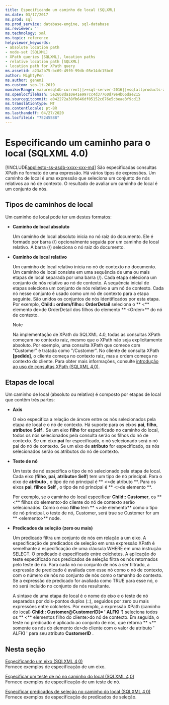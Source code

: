 ```yaml
---
title: Especificando um caminho de local (SQLXML)
ms.date: 03/17/2017
ms.prod: sql
ms.prod_service: database-engine, sql-database
ms.reviewer: ''
ms.technology: xml
ms.topic: reference
helpviewer_keywords:
- absolute location path
- node-set [SQLXML]
- XPath queries [SQLXML], location paths
- relative location path [SQLXML]
- location path for XPath query
ms.assetid: a23a2b75-bc69-49f0-99db-05e14dc15bc0
author: MightyPen
ms.author: genemi
ms.custom: seo-lt-2019
monikerRange: =azuresqldb-current||>=sql-server-2016||=sqlallproducts-allversions||>=sql-server-linux-2017||=azuresqldb-mi-current
ms.openlocfilehash: 5e2668da10e41e997cc4d37760d79e4b66dae215
ms.sourcegitcommit: e042272a38fb646df05152c676e5cbeae3f9cd13
ms.translationtype: MT
ms.contentlocale: pt-BR
ms.lasthandoff: 04/27/2020
ms.locfileid: "75245588"
---
```

# <a name="specifying-a-location-path-sqlxml-40"></a>Especificando um caminho para o local (SQLXML 4.0)
[!INCLUDE[appliesto-ss-asdb-xxxx-xxx-md](../../../includes/appliesto-ss-asdb-xxxx-xxx-md.md)]
  São especificadas consultas XPath no formato de uma expressão. Há vários tipos de expressões. Um caminho de local é uma expressão que seleciona um conjunto de nós relativos ao nó de contexto. O resultado de avaliar um caminho de local é um conjunto de nós.  
  
## <a name="types-of-location-paths"></a>Tipos de caminhos de local  
 Um caminho de local pode ter um destes formatos:  
  
-   **Caminho de local absoluto**  
  
     Um caminho de local absoluto inicia no nó raiz do documento. Ele é formado por barra (/) opcionalmente seguida por um caminho de local relativo. A barra (/) seleciona o nó raiz do documento.  
  
-   **Caminho de local relativo**  
  
     Um caminho de local relativo inicia no nó de contexto no documento. Um caminho de local consiste em uma sequência de uma ou mais etapas de local separada por uma barra (/). Cada etapa seleciona um conjunto de nós relativo ao nó de contexto. A sequência inicial de etapas seleciona um conjunto de nós relativo a um nó de contexto. Cada nó nesse conjunto é usado como um nó de contexto para a etapa seguinte. São unidos os conjuntos de nós identificados por esta etapa. Por exemplo, **Child:: ordem/filho:: OrderDetail** seleciona o ** \<** elemento de>de OrderDetail dos filhos do elemento ** \<Order>** do nó de contexto.  
  
    > [!NOTE]  
    >  Na implementação de XPath do SQLXML 4.0, todas as consultas XPath começam no contexto raiz, mesmo que o XPath não seja explicitamente absoluto. Por exemplo, uma consulta XPath que comece com "Customer" é tratada como "/Customer". No cliente de consulta XPath **[pedido]**, o cliente começa no contexto raiz, mas a ordem começa no contexto do cliente. Para obter mais informações, consulte [introdução ao uso de consultas XPath &#40;SQLXML 4,0&#41;](../../../relational-databases/sqlxml-annotated-xsd-schemas-xpath-queries/introduction-to-using-xpath-queries-sqlxml-4-0.md).  
  
## <a name="location-steps"></a>Etapas de local  
 Um caminho de local (absoluto ou relativo) é composto por etapas de local que contêm três partes:  
  
-   **Axis**  
  
     O eixo especifica a relação de árvore entre os nós selecionados pela etapa de local e o nó de contexto. Há suporte para os eixos **pai**, **filho**, **atributo**e **Self** . Se um eixo **filho** for especificado no caminho do local, todos os nós selecionados pela consulta serão os filhos do nó de contexto. Se um eixo **pai** for especificado, o nó selecionado será o nó pai do nó de contexto. Se um eixo de **atributo** for especificado, os nós selecionados serão os atributos do nó de contexto.  
  
-   **Teste de nó**  
  
     Um teste de nó especifica o tipo de nó selecionado pela etapa de local. Cada eixo (**filho**, **pai**, **atributo**e **Self**) tem um tipo de nó principal. Para o eixo de **atributo** , o tipo de nó principal é ** \<>de atributo **. Para os eixos **pai**, **filho**e **Self** , o tipo de nó principal é ** \<>de elemento **.  
  
     Por exemplo, se o caminho do local especificar **Child:: Customer**, os ** \<** filhos do elemento>do cliente do nó de contexto serão selecionados. Como o eixo **filho** tem ** \<>de elemento** como o tipo de nó principal, o teste de nó, Customer, será true se Customer for um ** \<elemento>** node.  
  
-   **Predicados da seleção (zero ou mais)**  
  
     Um predicado filtra um conjunto de nós em relação a um eixo. A especificação de predicados de seleção em uma expressão XPath é semelhante à especificação de uma cláusula WHERE em uma instrução SELECT. O predicado é especificado entre colchetes. A aplicação do teste especificado nos predicados de seleção filtra os nós retornados pelo teste de nó. Para cada nó no conjunto de nós a ser filtrado, a expressão de predicado é avaliada com esse nó como o nó de contexto, com o número de nós no conjunto de nós como o tamanho do contexto. Se a expressão de predicado for avaliada como TRUE para esse nó, o nó será incluído no conjunto de nós resultante.  
  
     A sintaxe de uma etapa de local é o nome do eixo e o teste de nó separados por dois-pontos duplos (::), seguidos por zero ou mais expressões entre colchetes. Por exemplo, a expressão XPath (caminho do local) **Child:: Customer@CustomerID[= ' ALFKI ']** seleciona todos os ** \<** elementos filho do cliente>do nó de contexto. Em seguida, o teste no predicado é aplicado ao conjunto de nós, que retorna ** \<** somente os nós do elemento de>do cliente com o valor de atributo ' ALFKI ' para seu atributo **CustomerID** .  
  
## <a name="in-this-section"></a>Nesta seção  
 [Especificando um eixo &#40;SQLXML 4,0&#41;](../../../relational-databases/sqlxml-annotated-xsd-schemas-xpath-queries/location-path/specifying-an-axis-sqlxml-4-0.md)  
 Fornece exemplos de especificação de um eixo.  
  
 [Especificar um teste de nó no caminho do local &#40;SQLXML 4,0&#41;](../../../relational-databases/sqlxml-annotated-xsd-schemas-xpath-queries/location-path/specifying-a-node-test-in-the-location-path-sqlxml-4-0.md)  
 Fornece exemplos de especificação de um teste de nó.  
  
 [Especificar predicados de seleção no caminho do local &#40;SQLXML 4,0&#41;](../../../relational-databases/sqlxml-annotated-xsd-schemas-xpath-queries/location-path/specifying-selection-predicates-in-the-location-path-sqlxml-4-0.md)  
 Fornece exemplos de especificação de predicados de seleção.  
  
  
